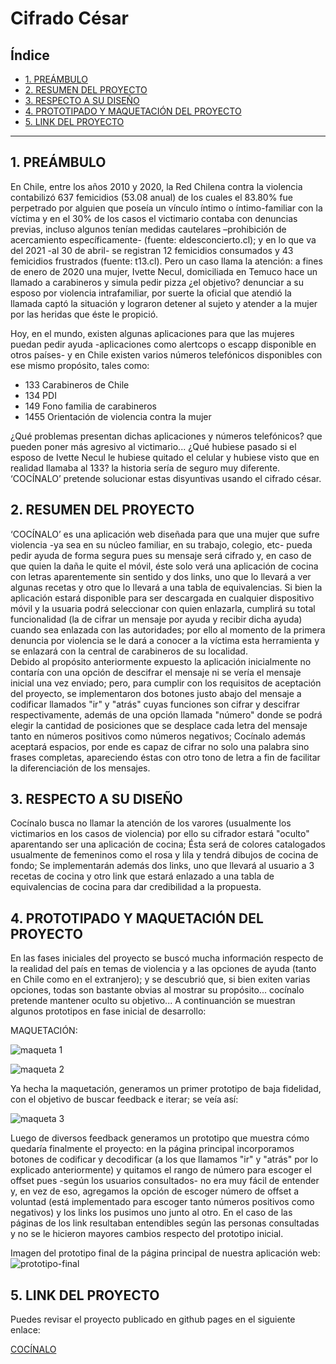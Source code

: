 # Cifrado César

## Índice

* [1. PREÁMBULO](#1-preámbulo)
* [2. RESUMEN DEL PROYECTO](#2-resumen-del-proyecto)
* [3. RESPECTO A SU DISEÑO](#3-respecto-a-su-diseño)
* [4. PROTOTIPADO Y MAQUETACIÓN DEL PROYECTO](#4-Prototipado-y-Maquetación-del-proyecto)
* [5. LINK DEL PROYECTO](#5-link-del-proyecto)

***

## 1. PREÁMBULO

En Chile, entre los años 2010 y 2020, la Red Chilena contra la violencia contabilizó 637 femicidios (53.08 anual) de los cuales el 83.80% fue perpetrado por alguien que poseía un vínculo íntimo o íntimo-familiar con la víctima y en el 30% de los casos el victimario contaba con denuncias previas, incluso algunos tenían medidas cautelares –prohibición de acercamiento específicamente- (fuente: eldesconcierto.cl); y en lo que va del 2021 -al 30 de abril- se registran 12 femicidios consumados y 43 femicidios frustrados (fuente: t13.cl). 
Pero un caso llama la atención: a fines de enero de 2020 una mujer, Ivette Necul, domiciliada en Temuco  hace un llamado a carabineros y simula pedir pizza ¿el objetivo? denunciar a su esposo por violencia intrafamiliar, por suerte la oficial que atendió la llamada captó la situación y lograron detener al sujeto y atender a la mujer por las heridas que éste le propició. 

Hoy, en el mundo, existen algunas aplicaciones para que las mujeres puedan pedir ayuda -aplicaciones como alertcops o escapp disponible en otros países- y en Chile existen varios números telefónicos disponibles con ese mismo propósito, tales como:

* 133 Carabineros de Chile
* 134 PDI
* 149 Fono familia de carabineros
* 1455 Orientación de violencia contra la mujer

¿Qué problemas presentan dichas aplicaciones y números telefónicos? que pueden poner más agresivo al victimario... ¿Qué hubiese pasado si el esposo de Ivette Necul le hubiese quitado el celular y hubiese visto que en realidad llamaba al 133? la historia sería de seguro muy diferente.  
‘COCÍNALO’ pretende solucionar estas disyuntivas usando el cifrado césar. 


## 2. RESUMEN DEL PROYECTO

‘COCÍNALO’ es una aplicación web diseñada para que una mujer que sufre violencia -ya sea en su núcleo familiar, en su trabajo, colegio, etc- pueda pedir ayuda de forma segura pues su mensaje será cifrado y, en caso de que quien la daña le quite el móvil, éste solo verá una aplicación de cocina con letras aparentemente sin sentido y dos links, uno que lo llevará a ver algunas recetas y otro que lo llevará a una tabla de equivalencias. Si bien la aplicación estará disponible para ser descargada en cualquier dispositivo móvil y la usuaria podrá seleccionar con quien enlazarla, cumplirá su total funcionalidad (la de cifrar un mensaje por ayuda y recibir dicha ayuda) cuando sea enlazada con las autoridades; por ello al momento de la primera denuncia por violencia se le dará a conocer a la víctima esta herramienta y se enlazará con la central de carabineros de su localidad.  
Debido al propósito anteriormente expuesto la aplicación inicialmente no contaría con una opción de descifrar el mensaje ni se vería el mensaje inicial una vez enviado; pero, para cumplir con los requisitos de aceptación del proyecto, se implementaron dos botones justo abajo del mensaje a codificar llamados "ir" y "atrás" cuyas funciones son cifrar y descifrar respectivamente, además de una opción llamada "número" donde se podrá elegir la cantidad de posiciones que se desplace cada letra del mensaje tanto en números positivos como números negativos; Cocínalo además aceptará espacios, por ende es capaz de cifrar no solo una palabra sino frases completas, apareciendo éstas con otro tono de letra a fin de facilitar la diferenciación de los mensajes.

## 3. RESPECTO A SU DISEÑO

Cocínalo busca no llamar la atención de los varores (usualmente los victimarios en los casos de violencia) por ello su cifrador estará "oculto" aparentando ser una aplicación de cocina; Ésta será de colores catalogados usualmente de femeninos como el rosa y lila y tendrá dibujos de cocina  de fondo; Se implementarán además dos links, uno que llevará al usuario a 3 recetas de cocina y otro link que estará enlazado a una tabla de equivalencias de cocina para dar credibilidad a la propuesta.

## 4. PROTOTIPADO Y MAQUETACIÓN DEL PROYECTO

En las fases iniciales del proyecto se buscó mucha información respecto de la realidad del país en temas de violencia y a las opciones de ayuda (tanto en Chile como en el extranjero); y se descubrió que, si bien exiten varias opciones, todas son bastante obvias al mostrar su propósito... cocínalo pretende mantener oculto su objetivo... 
A continuanción se muestran algunos prototipos en fase inicial de desarrollo:  

MAQUETACIÓN:

![maqueta 1](../master/src/imagenes/m1.jpg)


![maqueta 2](../master/src/imagenes/m2.jpg)


Ya hecha la maquetación, generamos un primer prototipo de baja fidelidad, con el objetivo de buscar feedback e iterar; se veía así:

![maqueta 3](../master/src/imagenes/p1.jpg)

Luego de diversos feedback generamos un prototipo que muestra cómo quedaría finalmente el proyecto: en la página principal incorporamos botones de codificar y decodificar (a los que llamamos "ir" y "atrás" por lo explicado anteriormente) y quitamos el rango de número para escoger el offset pues -según los usuarios consultados- no era muy fácil de entender y, en vez de eso, agregamos la opción de escoger número de offset a voluntad (está implementado para escoger tanto números positivos como negativos) y los links los pusimos uno junto al otro. En el caso de las páginas de los link resultaban entendibles según las personas consultadas y no se le hicieron mayores cambios respecto del prototipo inicial. 

Imagen del prototipo final de la página principal de nuestra aplicación web:
![prototipo-final](../master/src/imagenes/prototipo.jpg)


## 5. LINK DEL PROYECTO

 Puedes revisar el proyecto publicado en github pages en el siguiente enlace: 
 
 [COCÍNALO](https://vivimoya.github.io/SCL017-cipher/src)


</details>
